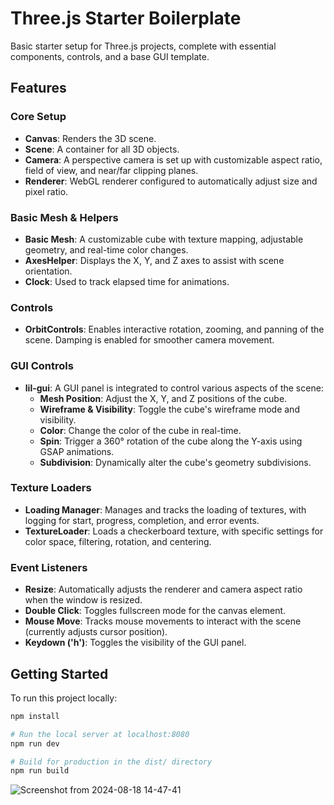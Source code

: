 # Three.js Starter Boilerplate

Basic starter setup for Three.js projects, complete with essential components, controls, and a base GUI template.

## Features

### Core Setup

- **Canvas**: Renders the 3D scene.
- **Scene**: A container for all 3D objects.
- **Camera**: A perspective camera is set up with customizable aspect ratio, field of view, and near/far clipping planes.
- **Renderer**: WebGL renderer configured to automatically adjust size and pixel ratio.

### Basic Mesh & Helpers

- **Basic Mesh**: A customizable cube with texture mapping, adjustable geometry, and real-time color changes.
- **AxesHelper**: Displays the X, Y, and Z axes to assist with scene orientation.
- **Clock**: Used to track elapsed time for animations.

### Controls

- **OrbitControls**: Enables interactive rotation, zooming, and panning of the scene. Damping is enabled for smoother camera movement.

### GUI Controls

- **lil-gui**: A GUI panel is integrated to control various aspects of the scene:
  - **Mesh Position**: Adjust the X, Y, and Z positions of the cube.
  - **Wireframe & Visibility**: Toggle the cube's wireframe mode and visibility.
  - **Color**: Change the color of the cube in real-time.
  - **Spin**: Trigger a 360° rotation of the cube along the Y-axis using GSAP animations.
  - **Subdivision**: Dynamically alter the cube's geometry subdivisions.

### Texture Loaders

- **Loading Manager**: Manages and tracks the loading of textures, with logging for start, progress, completion, and error events.
- **TextureLoader**: Loads a checkerboard texture, with specific settings for color space, filtering, rotation, and centering.

### Event Listeners

- **Resize**: Automatically adjusts the renderer and camera aspect ratio when the window is resized.
- **Double Click**: Toggles fullscreen mode for the canvas element.
- **Mouse Move**: Tracks mouse movements to interact with the scene (currently adjusts cursor position).
- **Keydown ('h')**: Toggles the visibility of the GUI panel.

## Getting Started

To run this project locally:

```bash
npm install

# Run the local server at localhost:8080
npm run dev

# Build for production in the dist/ directory
npm run build
```
![Screenshot from 2024-08-18 14-47-41](https://github.com/user-attachments/assets/6a3178fb-6b38-44c8-8988-a15ed504b877)
